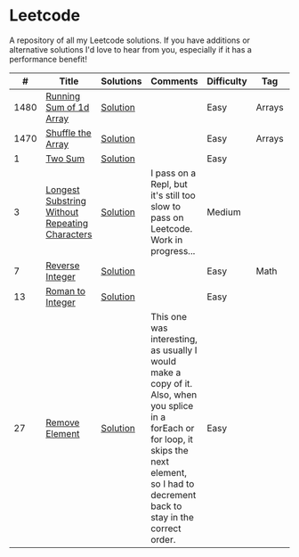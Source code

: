 # Leetcode

A repository of all my Leetcode solutions.  If you have additions or alternative solutions I'd love to hear from you, especially if it has a performance benefit!

|  #  |      Title     |   Solutions   | Comments  | Difficulty  | Tag  | Date                 
|-----|----------------|---------------|--------|-------------|-------------|---------
|1480|[Running Sum of 1d Array](https://leetcode.com/problems/running-sum-of-1d-array//)|[Solution](./javascript-solutions/running-sum-of-1d-array.js) | |Easy|Arrays|07/21/2020|
|1470|[Shuffle the Array](https://leetcode.com/problems/shuffle-the-array/)|[Solution](./javascript-solutions/shuffle-the-array.js) | |Easy|Arrays|07/21/2020|
|1|[Two Sum](https://leetcode.com/problems/two-sum/)|[Solution](./javascript-solutions/two-sum.js) | |Easy||07/22/2020|
|3|[Longest Substring Without Repeating Characters](https://leetcode.com/problems/longest-substring-without-repeating-characters/)|[Solution](./javascript-solutions/longest-substring-without-repeat.js) |I pass on a Repl, but it's still too slow to pass on Leetcode. Work in progress...|Medium||07/22/2020|
|7|[Reverse Integer](https://leetcode.com/problems/reverse-integer/)|[Solution](./javascript-solutions/reverse-integer.js) | |Easy|Math|07/23/2020|
|13|[Roman to Integer](https://leetcode.com/problems/roman-to-integer/)|[Solution](./javascript-solutions/roman-to-integer.js) | |Easy||07/23/2020|
|27|[Remove Element](https://leetcode.com/problems/remove-element/)|[Solution](./javascript-solutions/remove-element.js) |This one was interesting, as usually I would make a copy of it.  Also, when you splice in a forEach or for loop, it skips the next element, so I had to decrement back to stay in the correct order. |Easy||07/24/2020|





